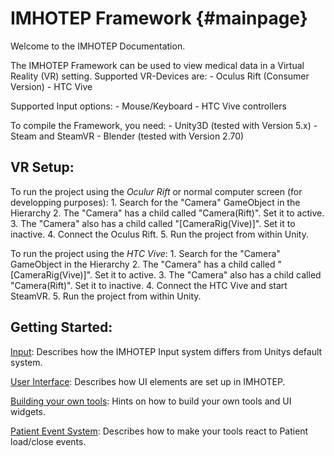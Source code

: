 IMHOTEP Framework								{#mainpage}
===============================================

Welcome to the IMHOTEP Documentation.

The IMHOTEP Framework can be used to view medical data in a Virtual Reality (VR) setting.
Supported VR-Devices are:
	- Oculus Rift (Consumer Version)
	- HTC Vive

Supported Input options:
	- Mouse/Keyboard
	- HTC Vive controllers

To compile the Framework, you need:
	- Unity3D (tested with Version 5.x)
	- Steam and SteamVR
	- Blender (tested with Version 2.70)


VR Setup:
-----------------------------------------------
To run the project using the *Oculur Rift* or normal computer screen (for developping purposes):
	1. Search for the "Camera" GameObject in the Hierarchy
	2. The "Camera" has a child called "Camera(Rift)". Set it to active.
	3. The "Camera" also has a child called "[CameraRig(Vive)]". Set it to inactive.
	4. Connect the Oculus Rift.
	5. Run the project from within Unity.

To run the project using the *HTC Vive*:
	1. Search for the "Camera" GameObject in the Hierarchy
	2. The "Camera" has a child called "[CameraRig(Vive)]". Set it to active.
	3. The "Camera" also has a child called "Camera(Rift)". Set it to inactive.
	4. Connect the HTC Vive and start SteamVR.
	5. Run the project from within Unity.

Getting Started:
----------------------------------------------

[Input](Documentation/Source/input.md): Describes how the IMHOTEP Input system differs from Unitys default system.

[User Interface](Documentation/Source/userInterface.md): Describes how UI elements are set up in IMHOTEP.

[Building your own tools](Documentation/Source/customTools.md): Hints on how to build your own tools and UI widgets.

[Patient Event System](Documentation/Source/patientEventSystem.md): Describes how to make your tools react to Patient load/close events.

